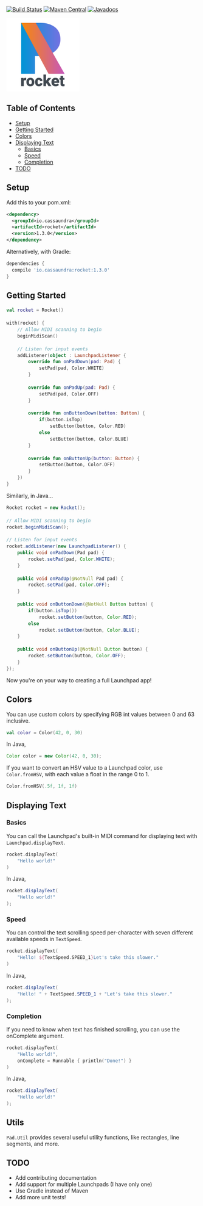 [![Build Status](https://travis-ci.com/cassaundra/rocket.svg?branch=master)](https://travis-ci.com/cassaundra/rocket)
[![Maven Central](https://img.shields.io/maven-central/v/io.cassaundra/rocket.svg)](https://search.maven.org/artifact/io.cassaundra/rocket)
[![Javadocs](https://www.javadoc.io/badge/io.cassaundra/rocket.svg)](https://www.javadoc.io/doc/io.cassaundra/rocket)

<img src="Logo.png" width=192 height=192>

## Table of Contents
- [Setup](#setup)
- [Getting Started](#getting-started)
- [Colors](#colors)
- [Displaying Text](#displaying-text)
  - [Basics](#basics)
  - [Speed](#speed)
  - [Completion](#completion)
- [TODO](#todo)

## Setup

Add this to your pom.xml:

```xml
<dependency>
  <groupId>io.cassaundra</groupId>
  <artifactId>rocket</artifactId>
  <version>1.3.0</version>
</dependency>
```

Alternatively, with Gradle:

```gradle
dependencies {
  compile 'io.cassaundra:rocket:1.3.0'
}
```

## Getting Started

```kotlin
val rocket = Rocket()

with(rocket) {
	// Allow MIDI scanning to begin
	beginMidiScan()
	
	// Listen for input events
	addListener(object : LaunchpadListener {
		override fun onPadDown(pad: Pad) {
			setPad(pad, Color.WHITE)
		}
	
		override fun onPadUp(pad: Pad) {
			setPad(pad, Color.OFF)
		}
	
		override fun onButtonDown(button: Button) {
			if(button.isTop)
				setButton(button, Color.RED)
			else
				setButton(button, Color.BLUE)
		}
	
		override fun onButtonUp(button: Button) {
			setButton(button, Color.OFF)
		}
	})
}

```

Similarly, in Java...

```java
Rocket rocket = new Rocket();

// Allow MIDI scanning to begin
rocket.beginMidiScan();

// Listen for input events
rocket.addListener(new LaunchpadListener() {
    public void onPadDown(Pad pad) {
        rocket.setPad(pad, Color.WHITE);
    }

    public void onPadUp(@NotNull Pad pad) {
        rocket.setPad(pad, Color.OFF);
    }

    public void onButtonDown(@NotNull Button button) {
        if(button.isTop())
            rocket.setButton(button, Color.RED);
        else
            rocket.setButton(button, Color.BLUE);
    }

    public void onButtonUp(@NotNull Button button) {
        rocket.setButton(button, Color.OFF);
    }
});
```

Now you're on your way to creating a full Launchpad app!

## Colors

You can use custom colors by specifying RGB int values between 0 and 63 inclusive.

```kotlin
val color = Color(42, 0, 30)
```

In Java,

```java
Color color = new Color(42, 0, 30);
```

If you want to convert an HSV value to a Launchpad color, use `Color.fromHSV`, with each value a float in the range 0 to 1.

```kotlin
Color.fromHSV(.5f, 1f, 1f)
```

## Displaying Text

### Basics

You can call the Launchpad's built-in MIDI command for displaying text with `Launchpad.displayText`.

```kotlin
rocket.displayText(
    "Hello world!"
)
```

In Java,

```java
rocket.displayText(
    "Hello world!"
);
```

### Speed

You can control the text scrolling speed per-character with seven different available speeds in `TextSpeed`.

```kotlin
rocket.displayText(
    "Hello! ${TextSpeed.SPEED_1}Let's take this slower."
)
```

In Java,

```java
rocket.displayText(
    "Hello! " + TextSpeed.SPEED_1 + "Let's take this slower."
);
```

### Completion

If you need to know when text has finished scrolling, you can use the onComplete argument.

```kotlin
rocket.displayText(
    "Hello world!",
    onComplete = Runnable { println("Done!") }
)

```

In Java,

```java
rocket.displayText(
    "Hello world!"
);
```

## Utils

`Pad.Util` provides several useful utility functions, like rectangles, line segments, and more.

## TODO
* Add contributing documentation
* Add support for multiple Launchpads (I have only one)
* Use Gradle instead of Maven
* Add more unit tests!
